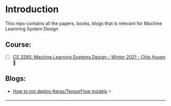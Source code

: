 # Introduction

This repo contains all the papers, books, blogs that is relevant for Machine Learnring System Design

## Course:

- [ ] [CS 329S: Machine Learning Systems Design - Winter 2021 - Chip Huyen](https://stanford-cs329s.github.io/) :rocket:

## Blogs:

- [How to not deploy Keras/TensorFlow models](https://towardsdatascience.com/how-to-not-deploy-keras-tensorflow-models-4fa60b487682) :zap:


----

